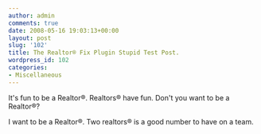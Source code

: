 ```yaml
---
author: admin
comments: true
date: 2008-05-16 19:03:13+00:00
layout: post
slug: '102'
title: The Realtor® Fix Plugin Stupid Test Post.
wordpress_id: 102
categories:
- Miscellaneous
---
```


It's fun to be a Realtor®. Realtors® have fun. Don't you want to be a Realtor®?

I want to be a Realtor®. Two realtors® is a good number to have on a team.
